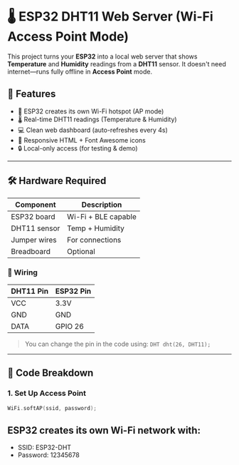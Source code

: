 # 🌡️ ESP32 DHT11 Web Server (Wi-Fi Access Point Mode)

This project turns your **ESP32** into a local web server that shows **Temperature** and **Humidity** readings from a **DHT11** sensor. It doesn't need internet—runs fully offline in **Access Point** mode.

## 🚀 Features

- 📶 ESP32 creates its own Wi-Fi hotspot (AP mode)
- 🌡️ Real-time DHT11 readings (Temperature & Humidity)
- 💻 Clean web dashboard (auto-refreshes every 4s)
- 🎨 Responsive HTML + Font Awesome icons
- 🔒 Local-only access (for testing & demo)

---

## 🛠️ Hardware Required

| Component      | Description          |
|----------------|----------------------|
| ESP32 board    | Wi-Fi + BLE capable  |
| DHT11 sensor   | Temp + Humidity      |
| Jumper wires   | For connections      |
| Breadboard     | Optional             |

### 📌 Wiring

| DHT11 Pin | ESP32 Pin |
|----------|------------|
| VCC      | 3.3V       |
| GND      | GND        |
| DATA     | GPIO 26    |

> You can change the pin in the code using: `DHT dht(26, DHT11);`

---

## 📄 Code Breakdown

### 1. Set Up Access Point

```cpp
WiFi.softAP(ssid, password);
```

## ESP32 creates its own Wi-Fi network with:
-	SSID: ESP32-DHT
-	Password: 12345678

